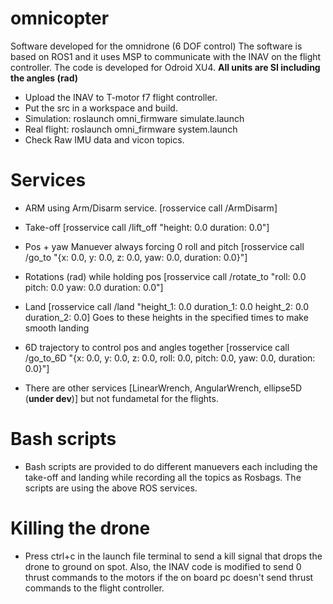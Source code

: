 # omnicopter
Software developed for the omnidrone (6 DOF control)
The software is based on ROS1 and it uses MSP to communicate with the INAV on the flight controller. The code is developed for Odroid XU4.
**All units are SI including the angles (rad)**

- Upload the INAV to T-motor f7 flight controller.
- Put the src in a workspace and build.
- Simulation: roslaunch omni_firmware simulate.launch
- Real flight: roslaunch omni_firmware system.launch
- Check Raw IMU data and vicon topics.

# Services 
- ARM using Arm/Disarm service. [rosservice call /ArmDisarm]
- Take-off [rosservice call /lift_off "height: 0.0 duration: 0.0"]
- Pos + yaw Manuever always forcing 0 roll and pitch [rosservice call /go_to "{x: 0.0, y: 0.0, z: 0.0, yaw: 0.0, duration: 0.0}"]
- Rotations (rad) while holding pos [rosservice call /rotate_to "roll: 0.0 pitch: 0.0 yaw: 0.0 duration: 0.0"]
- Land [rosservice call /land "height_1: 0.0 duration_1: 0.0 height_2: 0.0 duration_2: 0.0]
    Goes to these heights in the specified times to make smooth landing
- 6D trajectory to control pos and angles together [rosservice call /go_to_6D "{x: 0.0, y: 0.0, z: 0.0, roll: 0.0, pitch: 0.0, yaw: 0.0, duration: 0.0}"]

- There are other services [LinearWrench, AngularWrench, ellipse5D (**under dev**)] but not fundametal for the flights.

# Bash scripts
- Bash scripts are provided to do different manuevers each including the take-off and landing while recording all the topics as Rosbags. The scripts are using the above ROS services.

# Killing the drone
- Press ctrl+c in the launch file terminal to send a kill signal that drops the drone to ground on spot. Also, the INAV code is modified to send 0 thrust commands to the motors if the on board pc doesn't send thrust commands to the flight controller.
